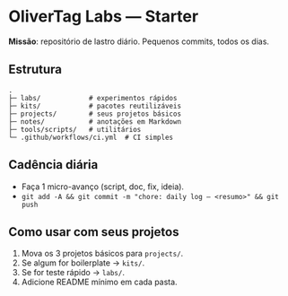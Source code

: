 # OliverTag Labs — Starter

**Missão**: repositório de lastro diário. Pequenos commits, todos os dias.

## Estrutura
```
.
├─ labs/            # experimentos rápidos
├─ kits/            # pacotes reutilizáveis
├─ projects/        # seus projetos básicos
├─ notes/           # anotações em Markdown
├─ tools/scripts/   # utilitários
└─ .github/workflows/ci.yml  # CI simples
```

## Cadência diária
- Faça 1 micro-avanço (script, doc, fix, ideia).
- `git add -A && git commit -m "chore: daily log — <resumo>" && git push`

## Como usar com seus projetos
1. Mova os 3 projetos básicos para `projects/`.
2. Se algum for boilerplate → `kits/`.
3. Se for teste rápido → `labs/`.
4. Adicione README mínimo em cada pasta.
